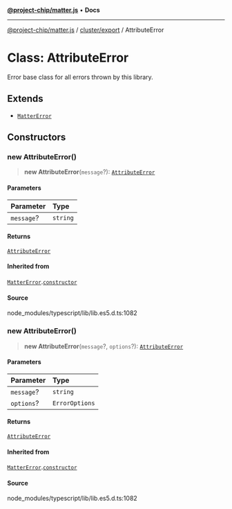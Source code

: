 [**@project-chip/matter.js**](../../../README.md) • **Docs**

***

[@project-chip/matter.js](../../../modules.md) / [cluster/export](../README.md) / AttributeError

# Class: AttributeError

Error base class for all errors thrown by this library.

## Extends

- [`MatterError`](../../../common/export/classes/MatterError.md)

## Constructors

### new AttributeError()

> **new AttributeError**(`message`?): [`AttributeError`](AttributeError.md)

#### Parameters

| Parameter | Type |
| :------ | :------ |
| `message`? | `string` |

#### Returns

[`AttributeError`](AttributeError.md)

#### Inherited from

[`MatterError`](../../../common/export/classes/MatterError.md).[`constructor`](../../../common/export/classes/MatterError.md#constructors)

#### Source

node\_modules/typescript/lib/lib.es5.d.ts:1082

### new AttributeError()

> **new AttributeError**(`message`?, `options`?): [`AttributeError`](AttributeError.md)

#### Parameters

| Parameter | Type |
| :------ | :------ |
| `message`? | `string` |
| `options`? | `ErrorOptions` |

#### Returns

[`AttributeError`](AttributeError.md)

#### Inherited from

[`MatterError`](../../../common/export/classes/MatterError.md).[`constructor`](../../../common/export/classes/MatterError.md#constructors)

#### Source

node\_modules/typescript/lib/lib.es5.d.ts:1082
